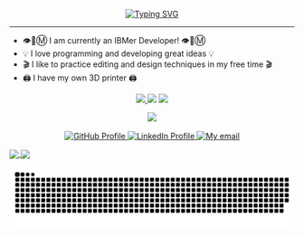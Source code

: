 <p align="center"><a href="https://git.io/typing-svg"><img src="https://readme-typing-svg.demolab.com?font=Fira+Code&size=25&duration=2000&color=58F73D&center=true&vCenter=true&multiline=true&random=false&width=435&height=100&lines=Hello+World!+My+name+is;Leonardo+Cesar+and+welcome;to+my+GitHub+profile!" alt="Typing SVG" /></a></p>

---

- :eye::bee::m: I am currently an IBMer Developer! :eye::bee::m:
- :bulb: I love programming and developing great ideas :bulb:
- :clapper: I like to practice editing and design techniques in my free time :clapper:
- :printer: I have my own 3D printer :printer:

<p align="center">
  <a href="https://skillicons.dev">
    <img src="https://skillicons.dev/icons?i=js,html,css,bootstrap,nodejs,ts&perline=3" />
  </a>
  <img src="https://bestanimations.com/media/earth-space/1608949954astronaut-in-space-animation-4.gif">
  <a href="https://skillicons.dev">
    <img src="https://skillicons.dev/icons?i=java,spring,react,angular,firebase,py&perline=3" />
  </a>
</p>
<p align="center">
  <a href="https://skillicons.dev">
    <img src="https://skillicons.dev/icons?i=vscode,androidstudio,git,postman,arduino,figma&perline=3" />
  </a>
</p>

<p align="center">
  <a href="https://www.github.com/lcesadm">
    <img src="https://img.shields.io/badge/github-%23121011.svg?style=for-the-badge&logo=github&logoColor=white" alt="GitHub Profile">
  </a>
  <a href="https://www.linkedin.com/in/lcesadm">
    <img src="https://img.shields.io/badge/linkedin-%230077B5.svg?style=for-the-badge&logo=linkedin&logoColor=white" alt="LinkedIn Profile">
  </a>
  <a href="mailto:mendonca_leonardo@hotmail.com">
    <img src="https://img.shields.io/badge/Email-grey?style=for-the-badge&logo=microsoft&logoColor=white" alt="My email">
  </a>
</p>

<a href="https://github.com/anuraghazra/github-readme-stats">
  <img height=200 align="center" src="https://github-readme-stats.vercel.app/api?username=lcesadm&show_icons=true&rank_icon=github&theme=transparent" />
</a>
<a href="https://github.com/anuraghazra/github-readme-stats">
  <img height=200 align="center" src="https://github-readme-stats.vercel.app/api/top-langs?username=lcesadm&layout=compact&langs_count=8&card_width=320&theme=transparent" />
</a>

![Snake animation](https://github.com/lcesadm/lcesadm/blob/output/github-snake-dark.svg)
